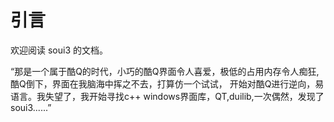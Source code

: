 # 引言

欢迎阅读 soui3 的文档。

 “那是一个属于酷Q的时代，小巧的酷Q界面令人喜爱，极低的占用内存令人痴狂,酷Q倒下，界面在我脑海中挥之不去，打算仿一个试试，
 开始对酷Q进行逆向，易语言。我失望了，我开始寻找c++ windows界面库，QT,duilib,一次偶然，发现了soui3......”

